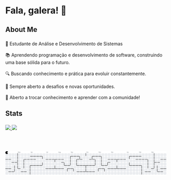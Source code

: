 <h1 align="left">Fala, galera! 👋</h1>

### 

<h2 align="left">About Me</h2>

###

<p align="left">🚀 Estudante de Análise e Desenvolvimento de Sistemas<br><br>📚 Aprendendo programação e desenvolvimento de software, construindo uma base sólida para o futuro.<br><br>🔍 Buscando conhecimento e prática para evoluir constantemente.<br><br>🎯 Sempre aberto a desafios e novas oportunidades.<br><br>💬 Aberto a trocar conhecimento e aprender com a comunidade!</p>

###

<h2 align="left">Stats</h2>

###

<div>
  <a href="https://github.com/matheusfranca10">
    <img height="180em" src="https://github-readme-stats.vercel.app/api?username=matheusfranca10i&show_icons=true&theme=dracula&include_all_commits=true&count_private=true"/>
    <img height="180em" src="https://github-readme-stats.vercel.app/api/top-langs/?username=matheusfranca10&layout=compact&langs_count=16&theme=dracula"/>
  </a>
</div>


###

<br>

###

<picture>
  <source media="(prefers-color-scheme: dark)" srcset="https://raw.githubusercontent.com/matheusfranca10/matheusfranca10/output/pacman-contribution-graph-dark.svg">
  <source media="(prefers-color-scheme: light)" srcset="https://raw.githubusercontent.com/matheusfranca10/matheusfranca10/output/pacman-contribution-graph.svg">
  <img alt="pacman contribution graph" src="https://raw.githubusercontent.com/matheusfranca10/matheusfranca10/output/pacman-contribution-graph.svg">
</picture>

###
